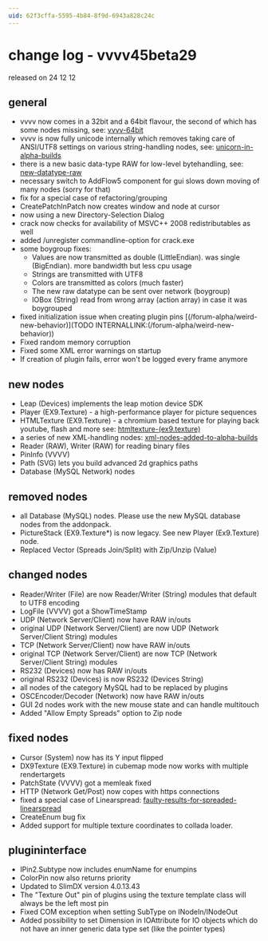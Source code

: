 ```yaml
---
uid: 62f3cffa-5595-4b84-8f9d-6943a828c24c
---
```


# change log - vvvv45beta29
released on 24 12 12  

## general
* vvvv now comes in a 32bit and a 64bit flavour, the second of which has some nodes missing, see: <a href="https://vvvv.org/blog/vvvv-64bit" class="extURL blog" target="_blank">vvvv-64bit</a>  
* vvvv is now fully unicode internally which removes taking care of ANSI/UTF8 settings on various string-handling nodes, see: <a href="https://vvvv.org/blog/unicorn-in-alpha-builds" class="extURL blog" target="_blank">unicorn-in-alpha-builds</a>  
* there is a new basic data-type RAW for low-level bytehandling, see: <a href="https://vvvv.org/blog/new-datatype-raw" class="extURL blog" target="_blank">new-datatype-raw</a>  
* necessary switch to AddFlow5 component for gui slows down moving of many nodes (sorry for that)  
* fix for a special case of refactoring/grouping  
* CreatePatchInPatch now creates window and node at cursor  
* now using a new Directory-Selection Dialog  
* crack now checks for availability of MSVC++ 2008 redistributables as well  
* added /unregister commandline-option for crack.exe  
* some boygroup fixes:  
  * Values are now transmitted as double (LittleEndian). was single (BigEndian). more bandwidth but less cpu usage  
  * Strings are transmitted with UTF8  
  * Colors are transmitted as colors (much faster)  
  * The new raw datatype can be sent over network (boygroup)  
  * IOBox (String) read from wrong array (action array) in case it was boygrouped  
* fixed initialization issue when creating plugin pins [(/forum-alpha/weird-new-behavior)](TODO INTERNALLINK:(/forum-alpha/weird-new-behavior))  
* Fixed random memory corruption  
* Fixed some XML error warnings on startup  
* If creation of plugin fails, error won't be logged every frame anymore  

## new nodes
* Leap (Devices) implements  the leap motion device SDK  
* Player (EX9.Texture) - a high-performance player for picture sequences  
* HTMLTexture (EX9.Texture) - a chromium based texture for playing back youtube, flash and more see: <a href="https://vvvv.org/blog/htmltexture-(ex9.texture)" class="extURL blog" target="_blank">htmltexture-(ex9.texture)</a>  
* a series of new XML-handling nodes: <a href="https://vvvv.org/blog/xml-nodes-added-to-alpha-builds" class="extURL blog" target="_blank">xml-nodes-added-to-alpha-builds</a>  
* Reader (RAW), Writer (RAW) for reading binary files  
* PinInfo (VVVV)  
* Path (SVG) lets you build advanced 2d graphics paths   
* Database (MySQL Network) nodes  

## removed nodes
* all Database (MySQL) nodes. Please use the new MySQL database nodes from the addonpack.  
* PictureStack (EX9.Texture*) is now legacy. See new Player (Ex9.Texture) node.  
* Replaced Vector (Spreads Join/Split) with Zip/Unzip (Value)  

## changed nodes
* Reader/Writer (File) are now Reader/Writer (String) modules that default to UTF8 encoding  
* LogFile (VVVV) got a <span class="pin">ShowTimeStamp</span>  
* UDP (Network Server/Client) now have RAW in/outs  
* original UDP (Network Server/Client) are now UDP (Network Server/Client String) modules  
* TCP (Network Server/Client) now have RAW in/outs  
* original TCP (Network Server/Client) are now TCP (Network Server/Client String) modules  
* RS232 (Devices) now has RAW in/outs  
* original RS232 (Devices) is now RS232 (Devices String)  
* all nodes of the category MySQL had to be replaced by plugins  
* OSCEncoder/Decoder (Network) now have RAW in/outs  
* GUI 2d nodes work with the new mouse state and can handle multitouch  
* Added "Allow Empty Spreads" option to Zip node  

## fixed nodes
* Cursor (System) now has its Y input flipped  
* DX9Texture (EX9.Texture) in cubemap mode now works with multiple rendertargets  
* PatchState (VVVV) got a memleak fixed  
* HTTP (Network Get/Post) now copes with https connections  
* fixed a special case of Linearspread: <a href="https://discourse.vvvv.org/t/faulty-results-for-spreaded-linearspread" class="extURL forum" target="_blank">faulty-results-for-spreaded-linearspread</a>  
* CreateEnum bug fix  
* Added support for multiple texture coordinates to collada loader.  

## plugininterface
* IPin2.Subtype now includes enumName for enumpins  
* ColorPin now also returns priority  
* Updated to SlimDX version 4.0.13.43  
* The "Texture Out" pin of plugins using the texture template class will always be the left most pin  
* Fixed COM exception when setting SubType on INodeIn/INodeOut  
* Added possibility to set Dimension in IOAttribute for IO objects which do not have an inner generic data type set (like the pointer types)